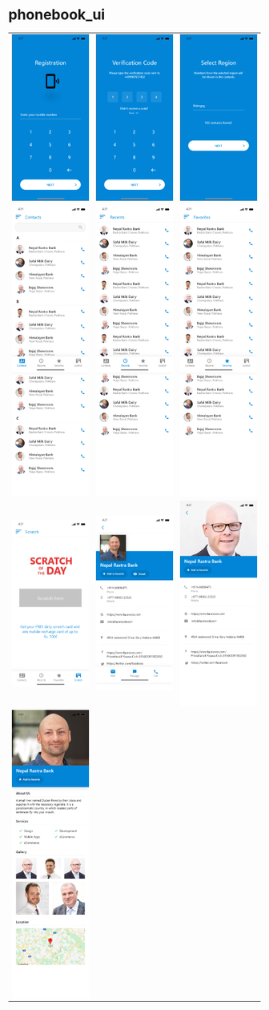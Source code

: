 # phonebook_ui

<table>
  <tr>
    <td><img src="./ui/register.png" width="300" /></td>
    <td><img src="./ui/verify.png" width="300" /></td>
    <td><img src="./ui/region.png" width="300" /></td>
  </tr>
   <tr>
    <td><img src="./ui/contacts.png" width="300" /></td>
    <td><img src="./ui/recent.png" width="300" /></td>
    <td><img src="./ui/favorite.png" width="300" /></td>
  </tr>
   <tr>
    <td><img src="./ui/scratch.png" width="300" /></td>
    <td><img src="./ui/contactinfo1.png" width="300" /></td>
    <td><img src="./ui/contactinfo2.png" width="300" /></td>
  </tr>
  <tr>
    <td><img src="./ui/contactdetail.png" width="300" /></td>
  </tr>
 </table>
